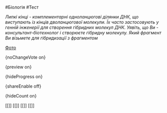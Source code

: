 #Біологія #Тест

*Липкі кінці - комплементарні одноланцюгові ділянки ДНК, що виступають із кінців дволанцюгової молекули. Їх часто застосовують у генній інженерії для створення гібридних молекул ДНК. Уявіть, що Ви - консультант-біотехнолог і створюєте гібридну молекулу. Який фрагмент Ви візьмете для гібридизації з фрагментом*

[Фото](https://zno.osvita.ua//doc/images/znotest/122/12214/6_1.jpg)

{noChangeVote on}

{preview on}

{hideProgress on}

{shareEnable off}

{hideCount on}

[[]]
[[]]
[[]]
[[]]
